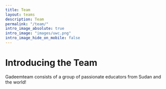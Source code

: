 ```yaml
---
title: Team
layout: teams
description: Team
permalink: "/team/"
intro_image_absolute: true
intro_image: "images/uwc.png"
intro_image_hide_on_mobile: false
---
```


# Introducing the Team

Gadeemteam consists of a group of passionate educators from Sudan and the world!
